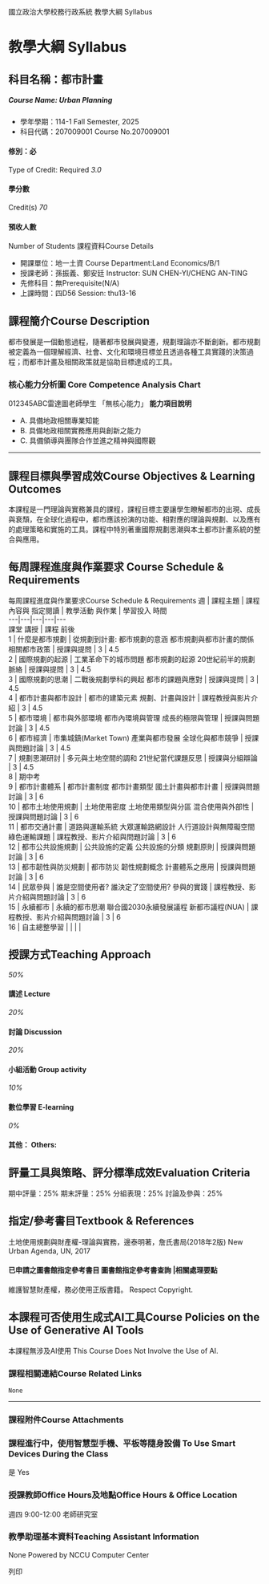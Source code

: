 國立政治大學校務行政系統 教學大綱 Syllabus
# 教學大綱 Syllabus
##  科目名稱：都市計畫
#####  Course Name: Urban Planning
  * 學年學期：114-1 Fall Semester, 2025 
  * 科目代碼：207009001 Course No.207009001


#### 修別：必
Type of Credit: Required 
_3.0_
#### 學分數
Credit(s)
_70_
#### 預收人數
Number of Students
課程資料Course Details
  * 開課單位：地一土資 Course Department:Land Economics/B/1 
  * 授課老師：孫振義、鄭安廷 Instructor: SUN CHEN-YI/CHENG AN-TING 
  * 先修科目：無Prerequisite(N/A)
  * 上課時間：四D56 Session: thu13-16 


##  課程簡介Course Description
都市發展是一個動態過程，隨著都市發展與變遷，規劃理論亦不斷創新。都市規劃被定義為一個理解經濟、社會、文化和環境目標並且透過各種工具實踐的決策過程；而都市計畫及相關政策就是協助目標達成的工具。
###  核心能力分析圖 Core Competence Analysis Chart
012345ABC雷達圖老師學生
「無核心能力」 
**能力項目說明**
  * A. 具備地政相關專業知能
  * B. 具備地政相關實務應用與創新之能力
  * C. 具備領導與團隊合作並進之精神與國際觀


* * *
##  課程目標與學習成效Course Objectives & Learning Outcomes 
本課程是一門理論與實務兼具的課程，課程目標主要讓學生瞭解都市的出現、成長與衰頹，在全球化過程中，都市應該扮演的功能、相對應的理論與規劃、以及應有的處理策略和實施的工具。課程中特別著重國際規劃思潮與本土都市計畫系統的整合與應用。
##  每周課程進度與作業要求 Course Schedule & Requirements
每周課程進度與作業要求Course Schedule & Requirements
週 |  課程主題 |  課程內容與 指定閱讀 |  教學活動 與作業 |  學習投入 時間  
---|---|---|---|---  
課堂 講授 |  課程 前後  
1 |  什麼是都市規劃 |  從規劃到計畫: 都市規劃的意涵 都市規劃與都市計畫的關係 相關都市政策 |  授課與提問 |  3 |  4.5  
2 |  國際規劃的起源 |  工業革命下的城市問題 都市規劃的起源 20世紀前半的規劃脈絡 |  授課與提問 |  3 |  4.5  
3 |  國際規劃的思潮 |  二戰後規劃學科的興起 都市的課題與應對 |  授課與提問 | 3 | 4.5  
4 |  都市計畫與都市設計 |  都市的建築元素 規劃、計畫與設計 |  課程教授與影片介紹 |  3 |  4.5  
5 |  都市環境 |  都市與外部環境 都市內環境與管理 成長的極限與管理 |  授課與問題討論 |  3 |  4.5  
6 |  都市經濟 |  市集城鎮(Market Town) 產業與都市發展 全球化與都市競爭 |  授課與問題討論 |  3 |  4.5  
7 |  規劃思潮研討 |  多元與土地空間的調和 21世紀當代課題反思 |  授課與分組辯論 |  3 |  4.5  
8 |  期中考  
9 |  都市計畫體系 |  都市計畫制度 都市計畫類型 國土計畫與都市計畫 |  授課與問題討論 |  3 |  6  
10 |  都市土地使用規劃 |  土地使用密度 土地使用類型與分區 混合使用與外部性 |  授課與問題討論 |  3 |  6  
11 |  都市交通計畫 |  道路與運輸系統 大眾運輸路網設計 人行道設計與無障礙空間 綠色運輸課題 |  課程教授、影片介紹與問題討論 |  3 |  6  
12 |  都市公共設施規劃 |  公共設施的定義 公共設施的分類 規劃原則 |  授課與問題討論 |  3 |  6  
13 |  都市韌性與防災規劃 |  都市防災 韌性規劃概念 計畫體系之應用 |  授課與問題討論 |  3 |  6  
14 |  民眾參與 |  誰是空間使用者? 誰決定了空間使用? 參與的實踐 |  課程教授、影片介紹與問題討論 |  3 |  6  
15 |  永續都市 |  永續的都市思潮 聯合國2030永續發展議程 新都市議程(NUA) |  課程教授、影片介紹與問題討論 |  3 |  6  
16 | 自主總整學習 |  |  |  |   
##  授課方式Teaching Approach
_50%_
####  講述 Lecture
_20%_
####  討論 Discussion
_20%_
####  小組活動 Group activity
_10%_
####  數位學習 E-learning
_0%_
####  其他： Others:
##  評量工具與策略、評分標準成效Evaluation Criteria
期中評量：25%
期末評量：25%
分組表現：25%
討論及參與：25%
##  指定/參考書目Textbook & References
土地使用規劃與財產權-理論與實務，邊泰明著，詹氏書局(2018年2版)
New Urban Agenda, UN, 2017
####  已申請之圖書館指定參考書目  圖書館指定參考書查詢 |相關處理要點
維護智慧財產權，務必使用正版書籍。 Respect Copyright.
##  本課程可否使用生成式AI工具Course Policies on the Use of Generative AI Tools
本課程無涉及AI使用 This Course Does Not Involve the Use of AI.
###  課程相關連結Course Related Links
```
None
```

* * *
###  課程附件Course Attachments
###  課程進行中，使用智慧型手機、平板等隨身設備 To Use Smart Devices During the Class
是  Yes
###  授課教師Office Hours及地點Office Hours & Office Location
週四 9:00-12:00 老師研究室
###  教學助理基本資料Teaching Assistant Information
None
Powered by NCCU Computer Center
  
列印
